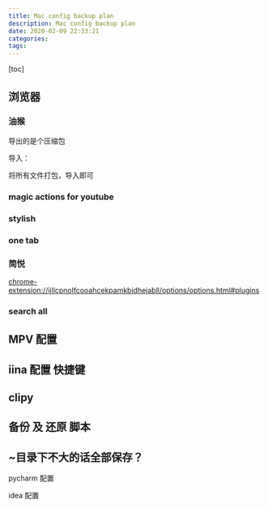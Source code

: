 ```yaml
---
title: Mac config backup plan
description: Mac config backup plan
date: 2020-02-09 22:33:21
categories:
tags:
---
```


[toc]

<!--more-->

## 浏览器

### 油猴

导出的是个压缩包

导入：

将所有文件打包，导入即可

### magic actions for youtube

### stylish

### one tab

### 简悦

[chrome-extension://ijllcpnolfcooahcekpamkbidhejabll/options/options.html#plugins](chrome-extension://ijllcpnolfcooahcekpamkbidhejabll/options/options.html#plugins)

### search all

## MPV 配置



## iina 配置 快捷键

## clipy

## 备份 及 还原 脚本

## ~目录下不大的话全部保存？

pycharm 配置

idea 配置
